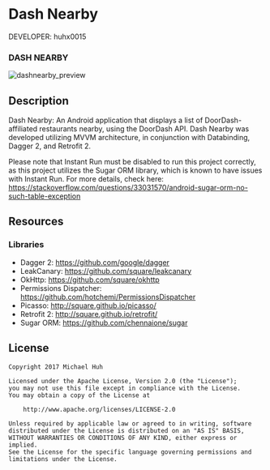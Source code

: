 Dash Nearby
===========

DEVELOPER: huhx0015

### DASH NEARBY
![dashnearby_preview](https://user-images.githubusercontent.com/1645482/26964264-97cbb066-4ca5-11e7-8fce-143b80cc7982.gif)

## Description

Dash Nearby: An Android application that displays a list of DoorDash-affiliated restaurants nearby, using the DoorDash API. Dash Nearby was developed utilizing MVVM architecture, in conjunction with Databinding, Dagger 2, and Retrofit 2.

Please note that Instant Run must be disabled to run this project correctly, as this project utilizes the Sugar ORM library, which is known to have issues with Instant Run. For more details, check here: https://stackoverflow.com/questions/33031570/android-sugar-orm-no-such-table-exception

## Resources

### Libraries

* Dagger 2: https://github.com/google/dagger
* LeakCanary: https://github.com/square/leakcanary
* OkHttp: https://github.com/square/okhttp
* Permissions Dispatcher: https://github.com/hotchemi/PermissionsDispatcher
* Picasso: http://square.github.io/picasso/
* Retrofit 2: http://square.github.io/retrofit/
* Sugar ORM: https://github.com/chennaione/sugar

## License

    Copyright 2017 Michael Huh

    Licensed under the Apache License, Version 2.0 (the "License");
    you may not use this file except in compliance with the License.
    You may obtain a copy of the License at

        http://www.apache.org/licenses/LICENSE-2.0

    Unless required by applicable law or agreed to in writing, software
    distributed under the License is distributed on an "AS IS" BASIS,
    WITHOUT WARRANTIES OR CONDITIONS OF ANY KIND, either express or implied.
    See the License for the specific language governing permissions and
    limitations under the License.
